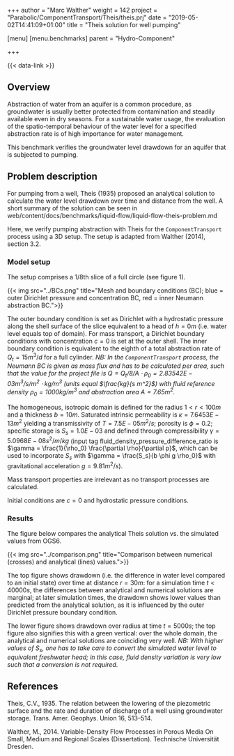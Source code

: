 +++
author = "Marc Walther"
weight = 142
project = "Parabolic/ComponentTransport/Theis/theis.prj"
date = "2019-05-02T14:41:09+01:00"
title = "Theis solution for well pumping"

[menu]
  [menu.benchmarks]
    parent = "Hydro-Component"

+++

{{< data-link >}}

## Overview

Abstraction of water from an aquifer is a common procedure, as groundwater is usually better protected from contamination and steadily available even in dry seasons. For a sustainable water usage, the evaluation of the spatio-temporal behaviour of the water level for a specified abstraction rate is of high importance for water management.

This benchmark verifies the groundwater level drawdown for an aquifer that is subjected to pumping.

## Problem description

For pumping from a well, Theis (1935) proposed an analytical solution to calculate the water level drawdown over time and distance from the well. A short summary of the solution can be seen in
web/content/docs/benchmarks/liquid-flow/liquid-flow-theis-problem.md

Here, we verify pumping abstraction with Theis for the `ComponentTransport` process using a 3D setup. The setup is adapted from Walther (2014), section 3.2.

### Model setup

The setup comprises a 1/8th slice of a full circle (see figure 1).

{{< img src="../BCs.png" title="Mesh and boundary conditions (BC); blue = outer Dirichlet pressure and concentration BC, red = inner Neumann abstraction BC.">}}

The outer boundary condition is set as Dirichlet with a hydrostatic pressure along the shell surface of the slice equivalent to a head of $h = 0 m$ (i.e. water level equals top of domain). For mass transport, a Dirichlet boundary conditions with concentration $c = 0$ is set at the outer shell. The inner boundary condition is equivalent to the eighth of a total abstraction rate of $Q_t = 15 m^3/d$ for a full cylinder. *NB: In the `ComponentTransport` process, the Neumann BC is given as mass flux and has to be calculated per area, such that the value for the project file is $Q = Q_t / 8 / A \cdot \rho_0 = 2.83542E-03 m^3/s/m^2 \cdot kg/m^3$ (units equal $\frac{kg}{s m^2}$) with fluid reference density $\rho_0 = 1000 kg/m^3$ and abstraction area $A = 7.65 m^2$.*

The homogeneous, isotropic domain is defined for the radius $1 < r < 100 m$ and a thickness $b = 10 m$. Saturated intrinsic permeability is $\kappa = 7.6453E-13 m^2$ yielding a transmissivity of $T = 7.5E-05 m^2/s$; porosity is $\phi = 0.2$; specific storage is $S_s = 1.0E-03$ and defined through compressibility $\gamma = 5.0968E-08 s^2/m/kg$ (input tag fluid_density_pressure_difference_ratio is $\gamma = \frac{1}{\rho_0} \frac{\partial \rho}{\partial p}$, which can be used to incorporate $S_s$ with $\gamma = \frac{S_s}{b \phi g \rho_0}$ with gravitational acceleration $g = 9.81 m^2/s$).

Mass transport properties are irrelevant as no transport processes are calculated.

Initial conditions are $c = 0$ and hydrostatic pressure conditions.

### Results

The figure below compares the analytical Theis solution vs. the simulated values from OGS6.

{{< img src="../comparison.png" title="Comparison between numerical (crosses) and analytical (lines) values.">}}

The top figure shows drawdown (i.e. the difference in water level compared to an initial state) over time at distance $r = 30 m$: for a simulation time $t < 40000 s$, the differences between analytical and numerical solutions are marginal; at later simulation times, the drawdown shows lower values than predicted from the analytical solution, as it is influenced by the outer Dirichlet pressure boundary condition.

The lower figure shows drawdown over radius at time $t = 5000 s$; the top figure also signifies this with a green vertical: over the whole domain, the analytical and numerical solutions are coinciding very well. *NB: With higher values of $S_s$, one has to take care to convert the simulated water level to equivalent freshwater head; in this case, fluid density variation is very low such that a conversion is not required.*

## References

Theis, C.V., 1935. The relation between the lowering of the piezometric surface and the rate and duration of discharge of a well using groundwater storage. Trans. Amer. Geophys. Union 16, 513–514.

Walther, M., 2014. Variable-Density Flow Processes in Porous Media On Small, Medium and Regional Scales (Dissertation). Technische Universität Dresden.
